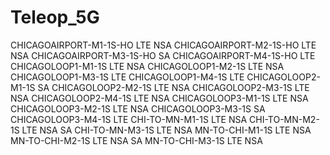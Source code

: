 # Teleop_5G
CHICAGOAIRPORT-M1-1S-HO LTE NSA 
CHICAGOAIRPORT-M2-1S-HO LTE NSA 
CHICAGOAIRPORT-M3-1S-HO SA 
CHICAGOAIRPORT-M4-1S-HO LTE 
CHICAGOLOOP1-M1-1S LTE NSA 
CHICAGOLOOP1-M2-1S LTE NSA 
CHICAGOLOOP1-M3-1S LTE 
CHICAGOLOOP1-M4-1S LTE 
CHICAGOLOOP2-M1-1S SA 
CHICAGOLOOP2-M2-1S LTE NSA
CHICAGOLOOP2-M3-1S LTE NSA 
CHICAGOLOOP2-M4-1S LTE NSA
CHICAGOLOOP3-M1-1S LTE NSA 
CHICAGOLOOP3-M2-1S LTE NSA
CHICAGOLOOP3-M3-1S SA
CHICAGOLOOP3-M4-1S LTE
CHI-TO-MN-M1-1S LTE NSA
CHI-TO-MN-M2-1S LTE NSA SA
CHI-TO-MN-M3-1S LTE NSA
MN-TO-CHI-M1-1S LTE NSA 
MN-TO-CHI-M2-1S LTE NSA SA
MN-TO-CHI-M3-1S LTE NSA 
